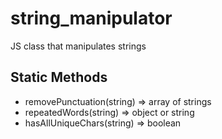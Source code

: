# string_manipulator
JS class that manipulates strings

## Static Methods  
* removePunctuation(string) => array of strings
* repeatedWords(string) => object or string 
* hasAllUniqueChars(string) => boolean